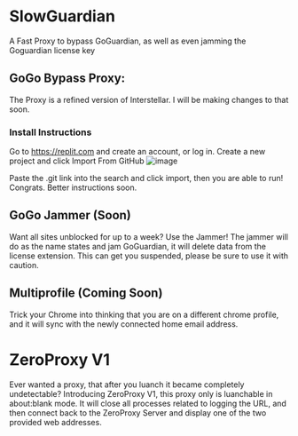 
# SlowGuardian
A Fast Proxy to bypass GoGuardian, as well as even jamming the Goguardian license key 


## GoGo Bypass Proxy:
The Proxy is a refined version of Interstellar. I will be making changes to that soon.
### Install Instructions
Go to https://replit.com and create an account, or log in.
Create a new project and click Import From GitHub
![image](https://github.com/zgr2575/SlowGuardian/assets/62474113/430b29e4-3be9-4600-9efb-9a6ec9eda1ca)

Paste the .git link into the search and click import, then you are able to run!
Congrats.
Better instructions soon. 
## GoGo Jammer (Soon)
Want all sites unblocked for up to a week? Use the Jammer! The jammer will do as the name states and jam GoGuardian, it will delete data from the license extension. This can get you suspended, please be sure to use it with caution. 

## Multiprofile (Coming Soon)
Trick your Chrome into thinking that you are on a different chrome profile, and it will sync with the newly connected home email address. 

# ZeroProxy V1
Ever wanted a proxy, that after you luanch it became completely undetectable? Introducing ZeroProxy V1, this proxy only is luanchable in about:blank mode. It will close all processes related to logging the URL, and then connect back to the ZeroProxy Server and display one of the two provided web addresses.
